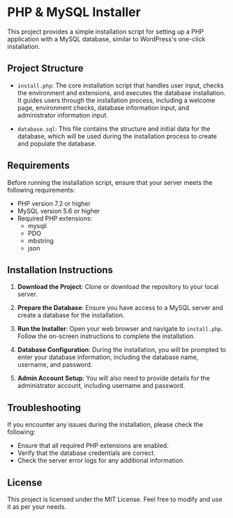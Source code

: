 # PHP & MySQL Installer

This project provides a simple installation script for setting up a PHP application with a MySQL database, similar to WordPress's one-click installation.

## Project Structure

- `install.php`: The core installation script that handles user input, checks the environment and extensions, and executes the database installation. It guides users through the installation process, including a welcome page, environment checks, database information input, and administrator information input.
  
- `database.sql`: This file contains the structure and initial data for the database, which will be used during the installation process to create and populate the database.

## Requirements

Before running the installation script, ensure that your server meets the following requirements:

- PHP version 7.2 or higher
- MySQL version 5.6 or higher
- Required PHP extensions:
  - mysqli
  - PDO
  - mbstring
  - json

## Installation Instructions

1. **Download the Project**: Clone or download the repository to your local server.

2. **Prepare the Database**: Ensure you have access to a MySQL server and create a database for the installation.

3. **Run the Installer**: Open your web browser and navigate to `install.php`. Follow the on-screen instructions to complete the installation.

4. **Database Configuration**: During the installation, you will be prompted to enter your database information, including the database name, username, and password.

5. **Admin Account Setup**: You will also need to provide details for the administrator account, including username and password.

## Troubleshooting

If you encounter any issues during the installation, please check the following:

- Ensure that all required PHP extensions are enabled.
- Verify that the database credentials are correct.
- Check the server error logs for any additional information.

## License

This project is licensed under the MIT License. Feel free to modify and use it as per your needs.
